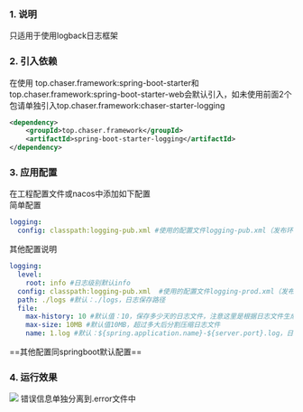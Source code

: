 ### 1. 说明
只适用于使用logback日志框架   

### 2. 引入依赖

在使用 top.chaser.framework:spring-boot-starter和top.chaser.framework:spring-boot-starter-web会默认引入，如未使用前面2个包请单独引入top.chaser.framework:chaser-starter-logging
```xml
<dependency>
    <groupId>top.chaser.framework</groupId>
    <artifactId>spring-boot-starter-logging</artifactId>
</dependency>
```

### 3. 应用配置
在工程配置文件或nacos中添加如下配置  
简单配置
```yaml
logging:
  config: classpath:logging-pub.xml #使用的配置文件logging-pub.xml（发布环境）或logging-dev.xml（发开环境），该配置文件在spring-boot-starter-logging包中
```
其他配置说明
```yaml
logging:
  level:
    root: info #日志级别默认info
  config: classpath:logging-pub.xml  #使用的配置文件logging-prod.xml（发布环境）或logging-dev.xml（发开环境），该配置文件在spring-boot-starter-logging包中
  path: ./logs #默认：./logs，日志保存路径
  file:
    max-history: 10 #默认值：10，保存多少天的日志文件，注意这里是根据日志文件生成日期来判断的，超过天数自动清除
    max-size: 10MB #默认值10MB，超过多大后分割压缩日志文件
    name: 1.log #默认：${spring.application.name}-${server.port}.log，日志文件名
```
==其他配置同springboot默认配置==

### 4. 运行效果

![](https://yangzb-res.oss-cn-beijing.aliyuncs.com/tydic/1592465280269.1592465280384.png)
错误信息单独分离到.error文件中
